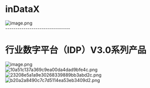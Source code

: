 
# inDataX
![image.png](https://cdn.nlark.com/yuque/0/2022/png/21437124/1668499273564-1885843a-f8c0-4e13-b761-9887963533ec.png#averageHue=%23fcfaf1&clientId=u384df92a-d472-4&crop=0&crop=0&crop=1&crop=1&from=paste&height=824&id=u6a19dc08&margin=%5Bobject%20Object%5D&name=image.png&originHeight=1030&originWidth=1920&originalType=binary&ratio=1&rotation=0&showTitle=false&size=529113&status=done&style=none&taskId=ue30d6d89-5222-4d56-b0c5-b642b8512d7&title=&width=1536)<br />--------------------------------

# 行业数字平台（IDP）V3.0系列产品
![image.png](https://cdn.nlark.com/yuque/0/2022/png/21437124/1668499756775-cfd5f433-78e6-4f6a-8ea3-6e23f3533d94.png#averageHue=%23e0e698&clientId=u1679eef7-1d41-4&crop=0&crop=0&crop=1&crop=1&from=paste&height=685&id=ue41eef14&margin=%5Bobject%20Object%5D&name=image.png&originHeight=856&originWidth=832&originalType=binary&ratio=1&rotation=0&showTitle=false&size=333477&status=done&style=none&taskId=u72b08ad7-214c-4002-b5f7-df181f08baf&title=&width=665.6)<br />![10a51c137a369c9ea00da4dad9bfe4c.png](https://cdn.nlark.com/yuque/0/2022/png/21437124/1668586053781-08dccf09-08ea-44f6-8fc6-f6239160431e.png#averageHue=%23f0f2ee&clientId=u678b630a-f0f7-4&crop=0&crop=0&crop=1&crop=1&from=paste&height=663&id=ud0d1e0d8&margin=%5Bobject%20Object%5D&name=10a51c137a369c9ea00da4dad9bfe4c.png&originHeight=829&originWidth=1731&originalType=binary&ratio=1&rotation=0&showTitle=false&size=257441&status=done&style=none&taskId=u11e9781b-4299-420c-b8b4-096643e1360&title=&width=1384.8)<br />![23208e5a1a9e30268339889bb3abd2c.png](https://cdn.nlark.com/yuque/0/2022/png/21437124/1668586080944-10efd539-bd01-4fc2-8f23-fd8211016de1.png#averageHue=%237fcbdd&clientId=u678b630a-f0f7-4&crop=0&crop=0&crop=1&crop=1&from=paste&height=663&id=uc24337cd&margin=%5Bobject%20Object%5D&name=23208e5a1a9e30268339889bb3abd2c.png&originHeight=829&originWidth=1743&originalType=binary&ratio=1&rotation=0&showTitle=false&size=836642&status=done&style=none&taskId=uff4e525a-114a-4f34-ad40-e5e7c9bea3a&title=&width=1394.4)<br />![b20a2a8490c7c7d5114ea53eb3409d2.png](https://cdn.nlark.com/yuque/0/2022/png/21437124/1668586096185-e834577c-dcf2-442d-b78c-c190dc10c079.png#averageHue=%23193d84&clientId=u678b630a-f0f7-4&crop=0&crop=0&crop=1&crop=1&from=paste&height=664&id=ubbe40488&margin=%5Bobject%20Object%5D&name=b20a2a8490c7c7d5114ea53eb3409d2.png&originHeight=830&originWidth=1753&originalType=binary&ratio=1&rotation=0&showTitle=false&size=2721276&status=done&style=none&taskId=u3aabc34a-4dc9-424d-b0ea-142e6f50fd6&title=&width=1402.4)
